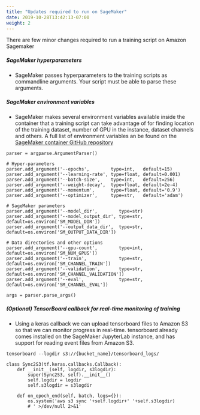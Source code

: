 ```yaml
---
title: "Updates required to run on SageMaker"
date: 2019-10-28T13:42:13-07:00
weight: 2
---
```


There are few minor changes required to run a training script on Amazon Sagemaker


##### SageMaker hyperparameters
* SageMaker passes hyperparameters to the training scripts as commandline arguments. Your script must be able to parse these arguments.

##### SageMaker environment variables
* SageMaker makes several environment variables available inside the container that a training script can take advantage of for finding location of the training dataset, number of GPU in the instance, dataset channels and others. A full list of environment variables an be found on the [SageMaker container GitHub repository](https://github.com/aws/sagemaker-containers#important-environment-variables)

```
parser = argparse.ArgumentParser()

# Hyper-parameters
parser.add_argument('--epochs',        type=int,   default=15)
parser.add_argument('--learning-rate', type=float, default=0.001)
parser.add_argument('--batch-size',    type=int,   default=256)
parser.add_argument('--weight-decay',  type=float, default=2e-4)
parser.add_argument('--momentum',      type=float, default='0.9')
parser.add_argument('--optimizer',     type=str,   default='adam')

# SageMaker parameters
parser.add_argument('--model_dir',        type=str)
parser.add_argument('--model_output_dir', type=str,   default=os.environ['SM_MODEL_DIR'])
parser.add_argument('--output_data_dir',  type=str,   default=os.environ['SM_OUTPUT_DATA_DIR'])

# Data directories and other options
parser.add_argument('--gpu-count',        type=int,   default=os.environ['SM_NUM_GPUS'])
parser.add_argument('--train',            type=str,   default=os.environ['SM_CHANNEL_TRAIN'])
parser.add_argument('--validation',       type=str,   default=os.environ['SM_CHANNEL_VALIDATION'])
parser.add_argument('--eval',             type=str,   default=os.environ['SM_CHANNEL_EVAL'])

args = parser.parse_args()
```

##### (Optional) TensorBoard callback for real-time monitoring of training
* Using a keras callback we can upload tensorboard files to Amazon S3 so that we can monitor progress in real-time.
tensorboard already comes installed on the SageMaker JupyterLab instance, and has support for reading event files from Amazon S3.

`tensorboard --logdir s3://{bucket_name}/tensorboard_logs/`

```
class Sync2S3(tf.keras.callbacks.Callback):
    def __init__(self, logdir, s3logdir):
        super(Sync2S3, self).__init__()
        self.logdir = logdir
        self.s3logdir = s3logdir

    def on_epoch_end(self, batch, logs={}):
        os.system('aws s3 sync '+self.logdir+' '+self.s3logdir)
        # ' >/dev/null 2>&1'
```
